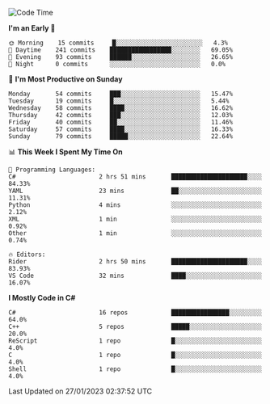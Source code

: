 <!--START_SECTION:waka-->
![Code Time](http://img.shields.io/badge/Code%20Time-892%20hrs%204%20mins-blue)

**I'm an Early 🐤** 

```text
🌞 Morning    15 commits     █░░░░░░░░░░░░░░░░░░░░░░░░   4.3% 
🌆 Daytime    241 commits    █████████████████░░░░░░░░   69.05% 
🌃 Evening    93 commits     ██████░░░░░░░░░░░░░░░░░░░   26.65% 
🌙 Night      0 commits      ░░░░░░░░░░░░░░░░░░░░░░░░░   0.0%

```
📅 **I'm Most Productive on Sunday** 

```text
Monday       54 commits     ███░░░░░░░░░░░░░░░░░░░░░░   15.47% 
Tuesday      19 commits     █░░░░░░░░░░░░░░░░░░░░░░░░   5.44% 
Wednesday    58 commits     ████░░░░░░░░░░░░░░░░░░░░░   16.62% 
Thursday     42 commits     ███░░░░░░░░░░░░░░░░░░░░░░   12.03% 
Friday       40 commits     ██░░░░░░░░░░░░░░░░░░░░░░░   11.46% 
Saturday     57 commits     ████░░░░░░░░░░░░░░░░░░░░░   16.33% 
Sunday       79 commits     █████░░░░░░░░░░░░░░░░░░░░   22.64%

```


📊 **This Week I Spent My Time On** 

```text
💬 Programming Languages: 
C#                       2 hrs 51 mins       █████████████████████░░░░   84.33% 
YAML                     23 mins             ██░░░░░░░░░░░░░░░░░░░░░░░   11.31% 
Python                   4 mins              ░░░░░░░░░░░░░░░░░░░░░░░░░   2.12% 
XML                      1 min               ░░░░░░░░░░░░░░░░░░░░░░░░░   0.92% 
Other                    1 min               ░░░░░░░░░░░░░░░░░░░░░░░░░   0.74%

🔥 Editors: 
Rider                    2 hrs 50 mins       █████████████████████░░░░   83.93% 
VS Code                  32 mins             ████░░░░░░░░░░░░░░░░░░░░░   16.07%

```

**I Mostly Code in C#** 

```text
C#                       16 repos            ████████████████░░░░░░░░░   64.0% 
C++                      5 repos             █████░░░░░░░░░░░░░░░░░░░░   20.0% 
ReScript                 1 repo              █░░░░░░░░░░░░░░░░░░░░░░░░   4.0% 
C                        1 repo              █░░░░░░░░░░░░░░░░░░░░░░░░   4.0% 
Shell                    1 repo              █░░░░░░░░░░░░░░░░░░░░░░░░   4.0%

```



 Last Updated on 27/01/2023 02:37:52 UTC
<!--END_SECTION:waka-->
